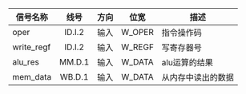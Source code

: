 | 信号名称   |  线号  | 方向 |  位宽  | 描述               |
| ---------- | :----: | :--: | :----: | ------------------ |
| oper       | ID.I.2 | 输入 | W_OPER | 指令操作码         |
| write_regf | ID.I.2 | 输入 | W_REGF | 写寄存器号         |
| alu_res    | MM.D.1 | 输入 | W_DATA | alu运算的结果      |
| mem_data   | WB.D.1 | 输入 | W_DATA | 从内存中读出的数据 |

